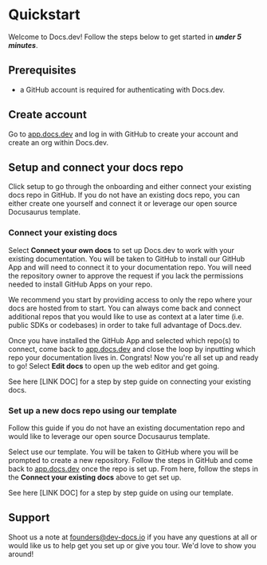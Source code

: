 # Quickstart

Welcome to Docs.dev! Follow the steps below to get started in ***under 5 minutes***.

## Prerequisites

* a GitHub account is required for authenticating with Docs.dev.

## Create account

Go to [app.docs.dev](http://app.docs.dev) and log in with GitHub to create your account and create an org within Docs.dev.

## Setup and connect your docs repo

Click setup to go through the onboarding and either connect your existing docs repo in GitHub. If you do not have an existing docs repo, you can either create one yourself and connect it or leverage our open source Docusaurus template.

### Connect your existing docs

Select **Connect your own docs** to set up Docs.dev to work with your existing documentation. You will be taken to GitHub to install our GitHub App and will need to connect it to your documentation repo. You will need the repository owner to approve the request if you lack the permissions needed to install GitHub Apps on your repo.

We recommend you start by providing access to only the repo where your docs are hosted from to start. You can always come back and connect additional repos that you would like to use as context at a later time (i.e. public SDKs or codebases) in order to take full advantage of Docs.dev.

Once you have installed the GitHub App and selected which repo(s) to connect, come back to [app.docs.dev](https://app.docs.dev/) and close the loop by inputting which repo your documentation lives in. Congrats! Now you're all set up and ready to go! Select **Edit docs** to open up the web editor and get going.

See here \[LINK DOC] for a step by step guide on connecting your existing docs.

### Set up a new docs repo using our template

Follow this guide if you do not have an existing documentation repo and would like to leverage our open source Docusaurus template.

Select use our template. You will be taken to GitHub where you will be prompted to create a new repository. Follow the steps in GitHub and come back to [app.docs.dev](https://app.docs.dev/) once the repo is set up. From here, follow the steps in the **Connect your existing docs** above to get set up.

See here \[LINK DOC] for a step by step guide on using our template.

## Support

Shoot us a note at <founders@dev-docs.io> if you have any questions at all or would like us to help get you set up or give you tour. We'd love to show you around!
